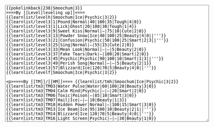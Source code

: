 </p><textarea readonly="" accesskey="," id="wpTextbox1" cols="80" rows="25" style="" class="mw-editfont-monospace" lang="en" dir="ltr" name="wpTextbox1">{{pokelinkback|238|Smoochum|3}}
====By [[Level|leveling up]]====
{{learnlist/levelh|Smoochum|Ice|Psychic|3|2}}
{{learnlist/level3|1|Pound|Normal|40|100|35|Tough|4|0}}
{{learnlist/level3|1|Lick|Ghost|20|100|30|Tough|1|4}}
{{learnlist/level3|9|Sweet Kiss|Normal|—|75|10|Cute|2|0}}
{{learnlist/level3|13|Powder Snow|Ice|40|100|25|Beauty|4|0||'''}}
{{learnlist/level3|21|Confusion|Psychic|50|100|25|Smart|2|3||'''}}
{{learnlist/level3|25|Sing|Normal|—|55|15|Cute|2|0}}
{{learnlist/level3|33|Mean Look|Normal|—|—|5|Beauty|2|0}}
{{learnlist/level3|37|Fake Tears|Dark|—|100|20|Smart|2|0}}
{{learnlist/level3|45|Psychic|Psychic|90|100|10|Smart|1|3||'''}}
{{learnlist/level3|49|Perish Song|Normal|—|—|5|Beauty|2|1}}
{{learnlist/level3|57|Blizzard|Ice|120|70|5|Beauty|4|0||'''}}
{{learnlist/levelf|Smoochum|Ice|Psychic|3|2}}

====By [[TM]]/[[HM]]====
{{learnlist/tmh|Smoochum|Ice|Psychic|3|2}}
{{learnlist/tm3|TM03|Water Pulse|Water|60|100|20|Beauty|3|0}}
{{learnlist/tm3|TM04|Calm Mind|Psychic|—|—|20|Smart|2|0}}
{{learnlist/tm3|TM06|Toxic|Poison|—|85|10|Smart|3|0}}
{{learnlist/tm3|TM07|Hail|Ice|—|—|10|Beauty|1|3}}
{{learnlist/tm3|TM10|Hidden Power|Normal|—|100|15|Smart|3|0}}
{{learnlist/tm3|TM13|Ice Beam|Ice|95|100|10|Beauty|2|1||'''}}
{{learnlist/tm3|TM14|Blizzard|Ice|120|70|5|Beauty|4|0||'''}}
{{learnlist/tm3|TM16|Light Screen|Psychic|—|—|30|Beauty|1|0}}
{{learnlist/tm3|TM17|Protect|Normal|—|—|10|Cute|1|0}}
{{learnlist/tm3|TM18|Rain Dance|Water|—|—|5|Tough|1|0}}
{{learnlist/tm3|TM21|Frustration|Normal|—|100|20|Cute|1|0}}
{{learnlist/tm3|TM27|Return|Normal|—|100|20|Cute|1|0}}
{{learnlist/tm3|TM29|Psychic|Psychic|90|100|10|Smart|1|3||'''}}
{{learnlist/tm3|TM30|Shadow Ball|Ghost|80|100|15|Smart|3|0}}
{{learnlist/tm3|TM32|Double Team|Normal|—|—|15|Cool|2|0}}
{{learnlist/tm3|TM33|Reflect|Psychic|—|—|20|Smart|1|0}}
{{learnlist/tm3|TM42|Facade|Normal|70|100|20|Cute|2|0}}
{{learnlist/tm3|TM43|Secret Power|Normal|70|100|20|Smart|1|0}}
{{learnlist/tm3|TM44|Rest|Psychic|—|—|10|Cute|2|0}}
{{learnlist/tm3|TM45|Attract|Normal|—|100|15|Cute|2|0}}
{{learnlist/tm3|TM46|Thief|Dark|40|100|10|Tough|1|0}}
{{learnlist/tm3|TM48|Skill Swap|Psychic|—|—|10|Smart|1|0}}
{{learnlist/tm3|HM05|Flash|Normal|—|70|20|Beauty|3|0}}
{{learnlist/tmf|Smoochum|Ice|Psychic|3|2}}

====By {{pkmn|breeding}}====
{{learnlist/breedh|Smoochum|Ice|Psychic|3|2}}
{{learnlist/breed3|{{MSP/3|296|Makuhita}}{{MSP/3|297|Hariyama}}{{MSP/3|302|Sableye}}|Fake Out|Normal|40|100|10|Cute|2|1}}
{{learnlist/breed3|{{MSP/3|107|Hitmonchan}}{{MSP/3|308|Medicham}}|Ice Punch|Ice|75|100|15|Beauty|4|0||'''}}
{{learnlist/breed3|{{MSP/3|096|Drowzee}}{{MSP/3|097|Hypno}}{{MSP/3|106|Hitmonlee}}{{MSP/3|122|Mr. Mime}}{{MSP/3|307|Meditite}}{{MSP/3|308|Medicham}}|Meditate|Psychic|—|—|40|Beauty|1|0}}
{{learnlist/breed3|{{MSP/3|096|Drowzee}}{{MSP/3|097|Hypno}}{{MSP/3|307|Meditite}}{{MSP/3|308|Medicham}}{{MSP/3|327|Spinda}}|Psych Up|Normal|—|—|10|Smart|2|0}}
{{learnlist/breed3|{{MSP/3|327|Spinda}}|Wish|Normal|—|—|10|Cute|3|0|*}}
{{learnlist/breedf|Smoochum|Ice|Psychic|3|2}}

====By [[Move Tutor|tutoring]]====
{{learnlist/tutorh|Smoochum|Ice|Psychic|3|2}}
{{learnlist/tutor3|Body Slam|Normal|85|100|15|Tough|1|4|||yes|yes|yes}}
{{learnlist/tutor3|Counter|Fighting|—|100|20|Tough|2|0|||yes|yes|no}}
{{learnlist/tutor3|Double-Edge|Normal|120|100|15|Tough|6|0|||yes|yes|yes}}
{{learnlist/tutor3|Dream Eater|Psychic|100|100|15|Smart|2|2||'''|yes|yes|yes}}
{{learnlist/tutor3|DynamicPunch|Fighting|100|50|5|Cool|2|1|||no|yes|no}}
{{learnlist/tutor3|Endure|Normal|—|—|10|Tough|2|0|||no|yes|no}}
{{learnlist/tutor3|Ice Punch|Ice|75|100|15|Beauty|4|0||'''|no|yes|no}}
{{learnlist/tutor3|Icy Wind|Ice|55|95|15|Beauty|1|3||'''|no|yes|yes}}
{{learnlist/tutor3|Mega Kick|Normal|120|75|5|Cool|4|0|||yes|yes|no}}
{{learnlist/tutor3|Mega Punch|Normal|80|85|20|Tough|4|0|||yes|yes|no}}
{{learnlist/tutor3|Metronome|Normal|—|—|10|Cute|3|0|||yes|yes|no}}
{{learnlist/tutor3|Mimic|Normal|—|—|10|Cute|1|0|||yes|yes|yes}}
{{learnlist/tutor3|Mud-Slap|Ground|20|100|10|Cute|2|1|||no|yes|no}}
{{learnlist/tutor3|Nightmare|Ghost|—|—|15|Smart|1|3|||no|no|yes}}
{{learnlist/tutor3|Psych Up|Normal|—|—|10|Smart|2|0|||no|yes|no}}
{{learnlist/tutor3|Seismic Toss|Fighting|—|100|20|Tough|2|1|||yes|yes|yes}}
{{learnlist/tutor3|Sleep Talk|Normal|—|—|10|Cute|3|0|||no|yes|no}}
{{learnlist/tutor3|Snore|Normal|40|100|15|Cute|4|0|||no|yes|no}}
{{learnlist/tutor3|Substitute|Normal|—|—|10|Smart|2|0|||yes|yes|yes}}
{{learnlist/tutor3|Swagger|Normal|—|90|15|Cute|2|0|||no|yes|yes}}
{{learnlist/tutorf|Smoochum|Ice|Psychic|3|2}}

[[it:Smoochum/Mosse apprese in terza generazione]]
[[zh:迷唇娃/第三世代招式表]]
